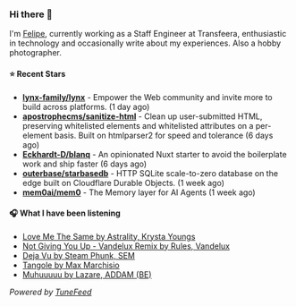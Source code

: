 ### Hi there 👋

I'm [Felipe](https://felipevm.com), currently working as a Staff Engineer at Transfeera, enthusiastic in technology and occasionally write about my experiences. Also a hobby photographer.

#### ⭐ Recent Stars
- **[lynx-family/lynx](https://github.com/lynx-family/lynx)** - Empower the Web community and invite more to build across platforms. (1 day ago)
- **[apostrophecms/sanitize-html](https://github.com/apostrophecms/sanitize-html)** - Clean up user-submitted HTML, preserving whitelisted elements and whitelisted attributes on a per-element basis. Built on htmlparser2 for speed and tolerance (6 days ago)
- **[Eckhardt-D/blanq](https://github.com/Eckhardt-D/blanq)** - An opinionated Nuxt starter to avoid the boilerplate work and ship faster (6 days ago)
- **[outerbase/starbasedb](https://github.com/outerbase/starbasedb)** - HTTP SQLite scale-to-zero database on the edge built on Cloudflare Durable Objects. (1 week ago)
- **[mem0ai/mem0](https://github.com/mem0ai/mem0)** - The Memory layer for AI Agents (1 week ago)

#### 🎧 What I have been listening
- [Love Me The Same by Astrality, Krysta Youngs](https://open.spotify.com/track/4RDgkhNm5TJKW2Qe24OOYW)
- [Not Giving You Up - Vandelux Remix by Rules, Vandelux](https://open.spotify.com/track/1MQ2Wj7spgwcnj1QPkTAvh)
- [Deja Vu by Steam Phunk, SEM](https://open.spotify.com/track/2rYmLVCRao7S4l3NQ5rPRT)
- [Tangole by Max Marchisio](https://open.spotify.com/track/1CiS161mZAEMqpiZcctIxU)
- [Muhuuuuu by Lazare, ADDAM (BE)](https://open.spotify.com/track/7qrnsZLQIjYljtyWUkmZNa)

_Powered by [TuneFeed](https://tunefeed.app?ref=github.com)_
